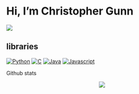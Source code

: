 # Hi, I’m Christopher Gunn <br>


<p>
  <img src="https://readme-typing-svg.herokuapp.com?font=Inconsolata&color=%2303A062&size=25&duration=3500&multiline=true&lines=Salesforce+developer+at+Barclays;Third+year+apprentice;Studying+at+the+University+of+Glasgow&height=115&width=750">
<p>

## libraries

<p> 
    <a href="#"><img alt="Python" src="https://img.shields.io/badge/python-3670A0?style=for-the-badge&logo=python&logoColor=ffdd54"></a>  
    <a href="#"><img alt="C" src="https://img.shields.io/badge/c-%2300599C.svg?style=for-the-badge&logo=c&logoColor=white"></a>  
    <a href="#"><img alt="Java" src="https://img.shields.io/badge/java-%23ED8B00.svg?style=for-the-badge&logo=java&logoColor=white"></a> 
    <a href="#"><img alt="Javascript" src="https://img.shields.io/badge/javascript-%23323330.svg?style=for-the-badge&logo=javascript&logoColor=%23F7DF1E"></a>
</p>

Github stats

<p align="center"> <img src="https://github-readme-stats.vercel.app/api?username=christopherdmgunn&show_icons=true&theme=codeSTACKr" />

<!---
christopherdmgunn/christopherdmgunn is a ✨ special ✨ repository because its `README.md` (this file) appears on your GitHub profile.
You can click the Preview link to take a look at your changes.
--->
